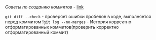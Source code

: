 ###

_Советы по созданию коммитов_ - [link](https://github.com/git/git/blob/master/Documentation/SubmittingPatches)

`git diff --check` - проверяет ошибки пробелов в коде, выполняется перед коммитом
!`git log --no-merges` - История корректно отформатированных коммитов(проверить корректно отформатированный коммит)

